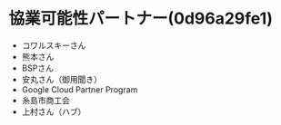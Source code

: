 # 協業可能性パートナー(0d96a29fe1)
- コワルスキーさん
- 熊本さん
- BSPさん
- 安丸さん（御用聞き）
- Google Cloud Partner Program
- 糸島市商工会
- 上村さん（ハブ）

